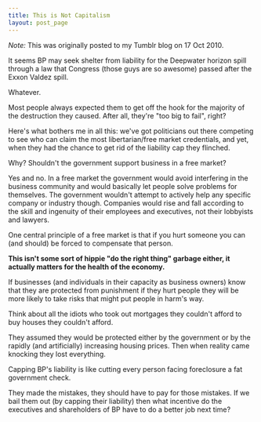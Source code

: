 ```yaml
---
title: This is Not Capitalism
layout: post_page
---
```

*Note:* This was originally posted to my Tumblr blog on 17 Oct 2010.

It seems BP may seek shelter from liability for the Deepwater horizon spill through a law that Congress (those guys are so awesome) passed after the Exxon Valdez spill.

Whatever.

Most people always expected them to get off the hook for the majority of the destruction they caused. After all, they're "too big to fail", right?

Here's what bothers me in all this: we've got politicians out there competing to see who can claim the most libertarian/free market credentials, and yet, when they had the chance to get rid of the liability cap they flinched.

Why? Shouldn't the government support business in a free market?

Yes and no. In a free market the government would avoid interfering in the business community and would basically let people solve problems for themselves. The government wouldn't attempt to actively help any specific company or industry though. Companies would rise and fall according to the skill and ingenuity of their employees and executives, not their lobbyists and lawyers.

One central principle of a free market is that if you hurt someone you can (and should) be forced to compensate that person.

**This isn't some sort of hippie "do the right thing" garbage either, it actually matters for the health of the economy.**

If businesses (and individuals in their capacity as business owners) know that they are protected from punishment if they hurt people they will be more likely to take risks that might put people in harm's way.

Think about all the idiots who took out mortgages they couldn't afford to buy houses they couldn't afford.

They assumed they would be protected either by the government or by the rapidly (and artificially) increasing housing prices. Then when reality came knocking they lost everything.

Capping BP's liability is like cutting every person facing foreclosure a fat government check.

They made the mistakes, they should have to pay for those mistakes. If we bail them out (by capping their liability) then what incentive do the executives and shareholders of BP have to do a better job next time?
